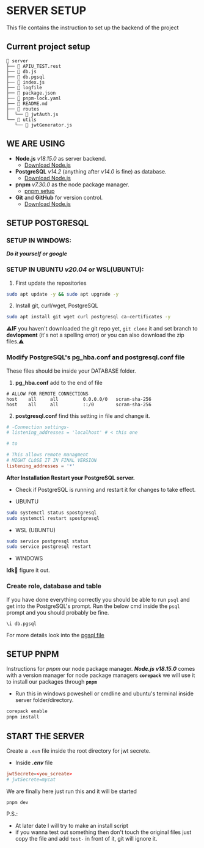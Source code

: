 # SERVER SETUP

This file contains the instruction to set up the backend of the project

## Current project setup

```
 server
├──  APIU_TEST.rest
├──  db.js
├──  db.pgsql
├──  index.js
├──  logfile
├──  package.json
├──  pnpm-lock.yaml
├──  README.md
├──  routes
│  └──  jwtAuth.js
└──  utils
   └──  jwtGenerator.js
```

## WE ARE USING

- **Node.js** *v18.15.0* as server backend.
  - [Download Node.js](https://nodejs.org/en/download)
- **PostgreSQL** *v14.2* (anything after *v14.0* is fine) as database.
  - [Download Node.js](https://www.postgresql.org/download)
- **pnpm** *v7.30.0* as the node package manager.
  - [pnpm setup](#setup-pnpm)
- **Git** and **GitHub** for version control.
  - [Download Node.js](https://git-scm.com/download/win)

## SETUP POSTGRESQL

### SETUP IN WINDOWS:
***Do it yourself or google***

### SETUP IN UBUNTU *v20.04* or WSL(UBUNTU):
1. First update the repositories

```sh
sudo apt update -y && sudo apt upgrade -y
```

2. Install git, curl/wget, PostgreSQL

```sh
sudo apt install git wget curl postgresql ca-certificates -y
```

⚠️**IF** you haven't downloaded the git repo yet, `git clone` it and set branch to **devlopment** (it's not a spelling error) or you can also download the zip files.⚠️

### Modify PostgreSQL's pg_hba.conf and postgresql.conf file

These files should be inside your DATABASE folder.

1. **pg_hba.conf** add to the end of file

```
# ALLOW FOR REMOTE CONNECTIONS
host    all     all         0.0.0.0/0   scram-sha-256
host    all     all         ::/0        scram-sha-256
```

2. **postgresql.conf** find this setting in file and change it.

```conf
# -Connection settings-
# listening_addresses = 'localhost' # < this one

# to

# This allows remote managment 
# MIGHT CLOSE IT IN FINAL VERSION
listening_addresses = '*'
```

**After Installation Restart your PostgreSQL server.**

- Check if PostgreSQL is running and restart it for changes to take effect.

- UBUNTU

```sh
sudo systemctl status spostgresql
sudo systemctl restart spostgresql
```

- WSL (UBUNTU)

```sh
sudo service postgresql status
sudo service postgresql restart
```

- WINDOWS

**Idk🗿** figure it out.

### Create role, database and table

If you have done everything correctly you should be able to run `psql` and get into the PostgreSQL's prompt. Run the below cmd inside the `psql` prompt and you should probably be fine.

```
\i db.pgsql
```

For more details look into the [pgsql file](./db.pgsql)

## SETUP PNPM

Instructions for *pnpm* our node package manager. ***Node.js v18.15.0*** comes with a version manager for node package managers **`corepack`** we will use it to install our packages through **`pnpm`**

- Run this in windows poweshell or cmdline and ubuntu's terminal inside server folder/directory.

```sh
corepack enable
pnpm install
```

## START THE SERVER

Create a `.evn` file inside the root directory for jwt secrete.

- Inside ***.env*** file

```conf
jwtSecrete=<you_screate>
# jwtSecrete=mycat
```

We are finally here just run this and it will be started

```
pnpm dev
```

P.S.:
- At later date I will try to make an install script
- if you wanna test out something then don't touch the original files just copy the file and add `test-` in front of it, git will ignore it.

